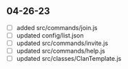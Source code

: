 ## 04-26-23
- [ ] added src/commands/join.js
- [ ] updated config/list.json
- [ ] updated src/commands/invite.js
- [ ] updated src/commands/help.js
- [ ] updated src/classes/ClanTemplate.js
